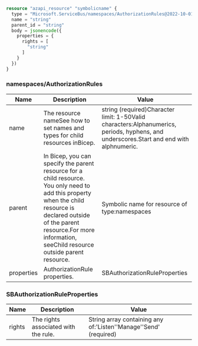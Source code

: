 ```terraform
resource "azapi_resource" "symbolicname" {
  type = "Microsoft.ServiceBus/namespaces/AuthorizationRules@2022-10-01-preview"
  name = "string"
  parent_id = "string"
  body = jsonencode({
    properties = {
      rights = [
        "string"
      ]
    }
  })
}

```

### namespaces/AuthorizationRules

| Name | Description | Value |
|-|-|-|
| name | The resource nameSee how to set names and types for child resources inBicep. | string (required)Character limit: 1-50Valid characters:Alphanumerics, periods, hyphens, and underscores.Start and end with alphnumeric. |
| parent | In Bicep, you can specify the parent resource for a child resource. You only need to add this property when the child resource is declared outside of the parent resource.For more information, seeChild resource outside parent resource. | Symbolic name for resource of type:namespaces |
| properties | AuthorizationRule properties. | SBAuthorizationRuleProperties |


### SBAuthorizationRuleProperties

| Name | Description | Value |
|-|-|-|
| rights | The rights associated with the rule. | String array containing any of:'Listen''Manage''Send' (required) |


